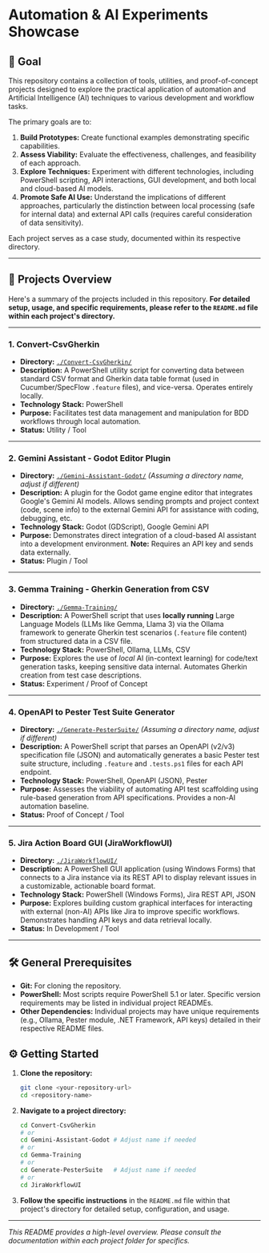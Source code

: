 # Automation & AI Experiments Showcase

## 🎯 Goal

This repository contains a collection of tools, utilities, and proof-of-concept projects designed to explore the practical application of automation and Artificial Intelligence (AI) techniques to various development and workflow tasks.

The primary goals are to:

1.  **Build Prototypes:** Create functional examples demonstrating specific capabilities.
2.  **Assess Viability:** Evaluate the effectiveness, challenges, and feasibility of each approach.
3.  **Explore Techniques:** Experiment with different technologies, including PowerShell scripting, API interactions, GUI development, and both local and cloud-based AI models.
4.  **Promote Safe AI Use:** Understand the implications of different approaches, particularly the distinction between local processing (safe for internal data) and external API calls (requires careful consideration of data sensitivity).

Each project serves as a case study, documented within its respective directory.

---

## 🚀 Projects Overview

Here's a summary of the projects included in this repository. **For detailed setup, usage, and specific requirements, please refer to the `README.md` file within each project's directory.**

---

### 1. Convert-CsvGherkin

*   **Directory:** [`./Convert-CsvGherkin/`](./Convert-CsvGherkin/)
*   **Description:** A PowerShell utility script for converting data between standard CSV format and Gherkin data table format (used in Cucumber/SpecFlow `.feature` files), and vice-versa. Operates entirely locally.
*   **Technology Stack:** PowerShell
*   **Purpose:** Facilitates test data management and manipulation for BDD workflows through local automation.
*   **Status:** Utility / Tool

---

### 2. Gemini Assistant - Godot Editor Plugin

*   **Directory:** [`./Gemini-Assistant-Godot/`](./Gemini-Assistant-Godot/) *(Assuming a directory name, adjust if different)*
*   **Description:** A plugin for the Godot game engine editor that integrates Google's Gemini AI models. Allows sending prompts and project context (code, scene info) to the external Gemini API for assistance with coding, debugging, etc.
*   **Technology Stack:** Godot (GDScript), Google Gemini API
*   **Purpose:** Demonstrates direct integration of a cloud-based AI assistant into a development environment. **Note:** Requires an API key and sends data externally.
*   **Status:** Plugin / Tool

---

### 3. Gemma Training - Gherkin Generation from CSV

*   **Directory:** [`./Gemma-Training/`](./Gemma-Training/)
*   **Description:** A PowerShell script that uses **locally running** Large Language Models (LLMs like Gemma, Llama 3) via the Ollama framework to generate Gherkin test scenarios (`.feature` file content) from structured data in a CSV file.
*   **Technology Stack:** PowerShell, Ollama, LLMs, CSV
*   **Purpose:** Explores the use of *local* AI (in-context learning) for code/text generation tasks, keeping sensitive data internal. Automates Gherkin creation from test case descriptions.
*   **Status:** Experiment / Proof of Concept

---

### 4. OpenAPI to Pester Test Suite Generator

*   **Directory:** [`./Generate-PesterSuite/`](./Generate-PesterSuite/) *(Assuming a directory name, adjust if different)*
*   **Description:** A PowerShell script that parses an OpenAPI (v2/v3) specification file (JSON) and automatically generates a basic Pester test suite structure, including `.feature` and `.tests.ps1` files for each API endpoint.
*   **Technology Stack:** PowerShell, OpenAPI (JSON), Pester
*   **Purpose:** Assesses the viability of automating API test scaffolding using rule-based generation from API specifications. Provides a non-AI automation baseline.
*   **Status:** Proof of Concept / Tool

---

### 5. Jira Action Board GUI (JiraWorkflowUI)

*   **Directory:** [`./JiraWorkflowUI/`](./JiraWorkflowUI/)
*   **Description:** A PowerShell GUI application (using Windows Forms) that connects to a Jira instance via its REST API to display relevant issues in a customizable, actionable board format.
*   **Technology Stack:** PowerShell (Windows Forms), Jira REST API, JSON
*   **Purpose:** Explores building custom graphical interfaces for interacting with external (non-AI) APIs like Jira to improve specific workflows. Demonstrates handling API keys and data retrieval locally.
*   **Status:** In Development / Tool

---

## 🛠️ General Prerequisites

*   **Git:** For cloning the repository.
*   **PowerShell:** Most scripts require PowerShell 5.1 or later. Specific version requirements may be listed in individual project READMEs.
*   **Other Dependencies:** Individual projects may have unique requirements (e.g., Ollama, Pester module, .NET Framework, API keys) detailed in their respective README files.

## ⚙️ Getting Started

1.  **Clone the repository:**
    ```bash
    git clone <your-repository-url>
    cd <repository-name>
    ```
2.  **Navigate to a project directory:**
    ```bash
    cd Convert-CsvGherkin
    # or
    cd Gemini-Assistant-Godot # Adjust name if needed
    # or
    cd Gemma-Training
    # or
    cd Generate-PesterSuite   # Adjust name if needed
    # or
    cd JiraWorkflowUI
    ```
3.  **Follow the specific instructions** in the `README.md` file within that project's directory for detailed setup, configuration, and usage.

---

*This README provides a high-level overview. Please consult the documentation within each project folder for specifics.*